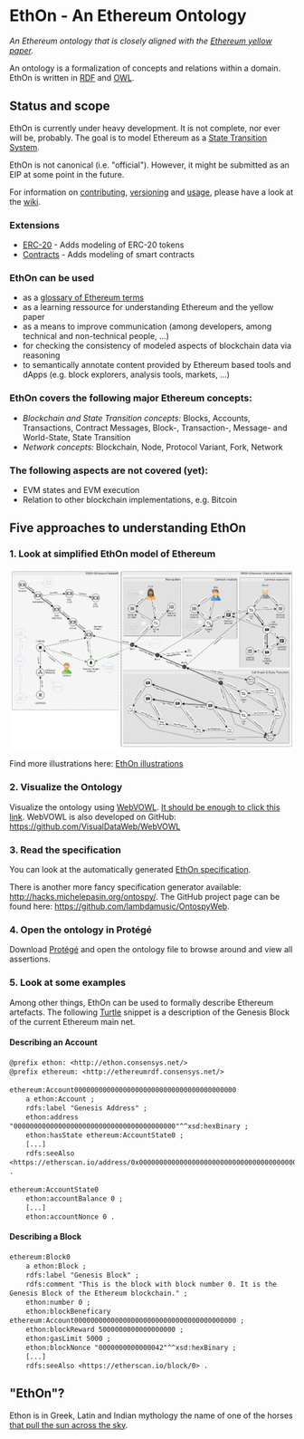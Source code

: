 # EthOn - An Ethereum Ontology
_An Ethereum ontology that is closely aligned with the [Ethereum yellow paper](https://github.com/ethereum/yellowpaper)._

An ontology is a formalization of concepts and relations within a domain.
EthOn is written in [RDF](https://de.wikipedia.org/wiki/Resource_Description_Framework) and [OWL](OWL).

## Status and scope
EthOn is currently under heavy development. It is not complete, nor ever will be, probably. The goal is to model Ethereum 
as a [State Transition System](https://en.wikipedia.org/wiki/Transition_system).

EthOn is not canonical (i.e. "official"). However, it might be submitted as an EIP at some point in the future.

For information on [contributing](https://github.com/ConsenSys/EthOn/wiki/How-to-contribute-to-EthOn), [versioning](https://github.com/ConsenSys/EthOn/wiki/Versioning-system) and [usage](https://github.com/ConsenSys/EthOn/wiki/Usage), please have a look at the [wiki](https://github.com/ConsenSys/EthOn/wiki).

### Extensions
* [ERC-20](ERC20) - Adds modeling of ERC-20 tokens
* [Contracts](Contracts) - Adds modeling of smart contracts

### EthOn can be used
* as a [glossary of Ethereum terms](EthOn_glossary.md)
* as a learning ressource for understanding Ethereum and the yellow paper
* as a means to improve communication (among developers, among technical and non-technical people, ...)
* for checking the consistency of modeled aspects of blockchain data via reasoning
* to semantically annotate content provided by Ethereum based tools and dApps (e.g. block explorers, analysis tools, markets, ...)

### EthOn covers the following major Ethereum concepts:
* _Blockchain and State Transition concepts:_ Blocks, Accounts, Transactions, Contract Messages, Block-, Transaction-, Message- and World-State, 
State Transition
* _Network concepts:_ Blockchain, Node, Protocol Variant, Fork, Network

### The following aspects are not covered (yet):
* EVM states and EVM execution
* Relation to other blockchain implementations, e.g. Bitcoin

## Five approaches to understanding EthOn
### 1. Look at simplified EthOn model of Ethereum
![EthOn model](doc_resources/img/EthOn_overview.png)

Find more illustrations here: [EthOn illustrations](EthOn_illustrations.md)

### 2. Visualize the Ontology
Visualize the ontology using [WebVOWL](http://vowl.visualdataweb.org/webvowl/).
[It should be enough to click this link](http://visualdataweb.de/webvowl/#iri=https://raw.githubusercontent.com/ConsenSys/ethereum-ontology/master/EthOn.rdf). 
WebVOWL is also developed on GitHub: https://github.com/VisualDataWeb/WebVOWL

### 3. Read the specification
You can look at the automatically generated [EthOn specification](https://consensys.github.io/EthOn/EthOn_spec.html).

There is another more fancy specification generator available: http://hacks.michelepasin.org/ontospy/. The GitHub project page can be found here: https://github.com/lambdamusic/OntospyWeb.

### 4. Open the ontology in Protégé
Download [Protégé](http://protege.stanford.edu/) and open the ontology file to browse around and view all assertions.

### 5. Look at some examples
Among other things, EthOn can be used to formally describe Ethereum artefacts. 
The following [Turtle](https://www.w3.org/TR/turtle/) snippet is a description of the Genesis Block of the current Ethereum main net.
#### Describing an Account
    @prefix ethon: <http://ethon.consensys.net/>
    @prefix ethereum: <http://ethereumrdf.consensys.net/>
    
    ethereum:Account0000000000000000000000000000000000000000
        a ethon:Account ;
        rdfs:label "Genesis Address" ;
        ethon:address "0000000000000000000000000000000000000000"^^xsd:hexBinary ;
        ethon:hasState ethereum:AccountState0 ;
        [...]
        rdfs:seeAlso <https://etherscan.io/address/0x0000000000000000000000000000000000000000> .
    
    ethereum:AccountState0
        ethon:accountBalance 0 ;
        [...]
        ethon:accountNonce 0 .
        

#### Describing a Block

    ethereum:Block0
        a ethon:Block ;
        rdfs:label "Genesis Block" ;
        rdfs:comment "This is the block with block number 0. It is the Genesis Block of the Ethereum blockchain." ;
        ethon:number 0 ;
        ethon:blockBeneficary ethereum:Account0000000000000000000000000000000000000000 ;
        ethon:blockReward 5000000000000000000 ;
        ethon:gasLimit 5000 ;
        ethon:blockNonce "0000000000000042"^^xsd:hexBinary ;
        [...]
        rdfs:seeAlso <https://etherscan.io/block/0> .

## "EthOn"?
Ethon is in Greek, Latin and Indian mythology the name of one of the horses [that pull the sun across the sky](https://books.google.de/books?id=mvLBAgAAQBAJ&pg=PA121&hl=en&q=ethon&f=false#v=snippet&q=ethon&f=false).
